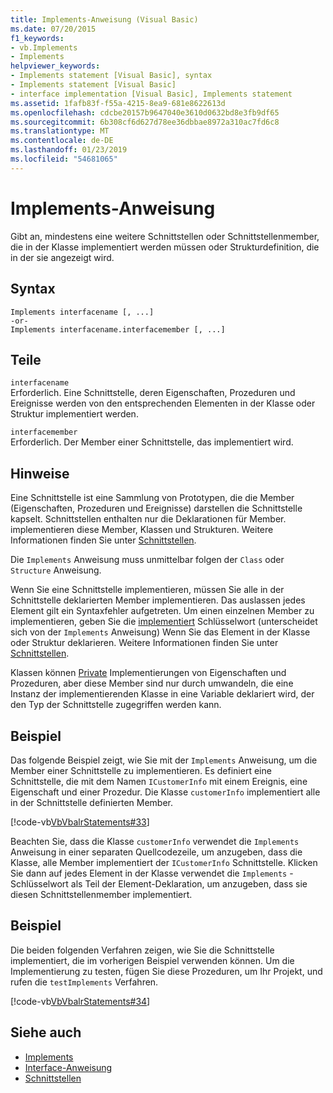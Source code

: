 ```yaml
---
title: Implements-Anweisung (Visual Basic)
ms.date: 07/20/2015
f1_keywords:
- vb.Implements
- Implements
helpviewer_keywords:
- Implements statement [Visual Basic], syntax
- Implements statement [Visual Basic]
- interface implementation [Visual Basic], Implements statement
ms.assetid: 1fafb83f-f55a-4215-8ea9-681e8622613d
ms.openlocfilehash: cdcbe20157b9647040e3610d0632bd8e3fb9df65
ms.sourcegitcommit: 6b308cf6d627d78ee36dbbae8972a310ac7fd6c8
ms.translationtype: MT
ms.contentlocale: de-DE
ms.lasthandoff: 01/23/2019
ms.locfileid: "54681065"
---
```

# <a name="implements-statement"></a>Implements-Anweisung
Gibt an, mindestens eine weitere Schnittstellen oder Schnittstellenmember, die in der Klasse implementiert werden müssen oder Strukturdefinition, die in der sie angezeigt wird.  
  
## <a name="syntax"></a>Syntax  
  
```  
Implements interfacename [, ...]  
-or-  
Implements interfacename.interfacemember [, ...]  
```  
  
## <a name="parts"></a>Teile  
 `interfacename`  
 Erforderlich. Eine Schnittstelle, deren Eigenschaften, Prozeduren und Ereignisse werden von den entsprechenden Elementen in der Klasse oder Struktur implementiert werden.  
  
 `interfacemember`  
 Erforderlich. Der Member einer Schnittstelle, das implementiert wird.  
  
## <a name="remarks"></a>Hinweise  
 Eine Schnittstelle ist eine Sammlung von Prototypen, die die Member (Eigenschaften, Prozeduren und Ereignisse) darstellen die Schnittstelle kapselt. Schnittstellen enthalten nur die Deklarationen für Member. implementieren diese Member, Klassen und Strukturen. Weitere Informationen finden Sie unter [Schnittstellen](../../../visual-basic/programming-guide/language-features/interfaces/index.md).  
  
 Die `Implements` Anweisung muss unmittelbar folgen der `Class` oder `Structure` Anweisung.  
  
 Wenn Sie eine Schnittstelle implementieren, müssen Sie alle in der Schnittstelle deklarierten Member implementieren. Das auslassen jedes Element gilt ein Syntaxfehler aufgetreten. Um einen einzelnen Member zu implementieren, geben Sie die [implementiert](../../../visual-basic/language-reference/statements/implements-clause.md) Schlüsselwort (unterscheidet sich von der `Implements` Anweisung) Wenn Sie das Element in der Klasse oder Struktur deklarieren. Weitere Informationen finden Sie unter [Schnittstellen](../../../visual-basic/programming-guide/language-features/interfaces/index.md).  
  
 Klassen können [Private](../../../visual-basic/language-reference/modifiers/private.md) Implementierungen von Eigenschaften und Prozeduren, aber diese Member sind nur durch umwandeln, die eine Instanz der implementierenden Klasse in eine Variable deklariert wird, der den Typ der Schnittstelle zugegriffen werden kann.  
  
## <a name="example"></a>Beispiel  
 Das folgende Beispiel zeigt, wie Sie mit der `Implements` Anweisung, um die Member einer Schnittstelle zu implementieren. Es definiert eine Schnittstelle, die mit dem Namen `ICustomerInfo` mit einem Ereignis, eine Eigenschaft und einer Prozedur. Die Klasse `customerInfo` implementiert alle in der Schnittstelle definierten Member.  
  
 [!code-vb[VbVbalrStatements#33](../../../visual-basic/language-reference/error-messages/codesnippet/VisualBasic/implements-statement_1.vb)]  
  
 Beachten Sie, dass die Klasse `customerInfo` verwendet die `Implements` Anweisung in einer separaten Quellcodezeile, um anzugeben, dass die Klasse, alle Member implementiert der `ICustomerInfo` Schnittstelle. Klicken Sie dann auf jedes Element in der Klasse verwendet die `Implements` -Schlüsselwort als Teil der Element-Deklaration, um anzugeben, dass sie diesen Schnittstellenmember implementiert.  
  
## <a name="example"></a>Beispiel  
 Die beiden folgenden Verfahren zeigen, wie Sie die Schnittstelle implementiert, die im vorherigen Beispiel verwenden können. Um die Implementierung zu testen, fügen Sie diese Prozeduren, um Ihr Projekt, und rufen die `testImplements` Verfahren.  
  
 [!code-vb[VbVbalrStatements#34](../../../visual-basic/language-reference/error-messages/codesnippet/VisualBasic/implements-statement_2.vb)]  
  
## <a name="see-also"></a>Siehe auch
- [Implements](../../../visual-basic/language-reference/statements/implements-clause.md)
- [Interface-Anweisung](../../../visual-basic/language-reference/statements/interface-statement.md)
- [Schnittstellen](../../../visual-basic/programming-guide/language-features/interfaces/index.md)
